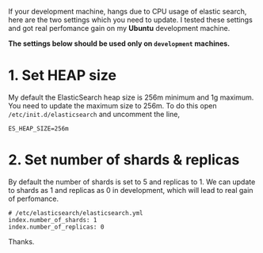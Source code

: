 <!--


---
 "ElasticSearch : Reduce CPU usage"
date: 2014-02-22 00:00:00 IST
updated: 2014-02-22 00:00:00 IST
categories: elasticsearch
---

-->
<!DOCTYPE html>
<html>

<head>
  <title>basic-git-workflow</title>
  <meta charset="utf-8">
  <meta name="viewport" content="width=device-width, initial-scale=1.0">

  <link rel="stylesheet" href="./css/bootstrap.css">
  <link rel="stylesheet" href="./css/bootstrap.grid.css">
  <link rel="stylesheet" href="./css/bootstrap.min.css">
  <link rel="stylesheet" href="./css/bootstrap-reboot.min.css">
  <link rel="stylesheet" href="./css/bootstrap.css.map">
  <link rel="stylesheet" href="./css/blog-home.css">
  <link rel="stylesheet" href="./css/prism.css">
  <script async defer src="./css/prism.js"></script>
</head>

<body>

If your development machine, hangs due to CPU usage of elastic search, here are the two settings which you need to update. I tested these settings and got real perfomance gain on my **Ubuntu** development machine.

**The settings below should be used only on `development` machines.**

# 1. Set HEAP size

My default the ElasticSearch heap size is 256m minimum and 1g maximum. You need to update the maximum size to 256m. To do this open `/etc/init.d/elasticsearch` and uncomment the line,

```
ES_HEAP_SIZE=256m
```

# 2. Set number of shards & replicas

By default the number of shards is set to 5 and replicas to 1.
We can update to shards as 1 and replicas as 0 in development, which will lead to real gain of perfomance.

```
# /etc/elasticsearch/elasticsearch.yml
index.number_of_shards: 1
index.number_of_replicas: 0
```

Thanks.
